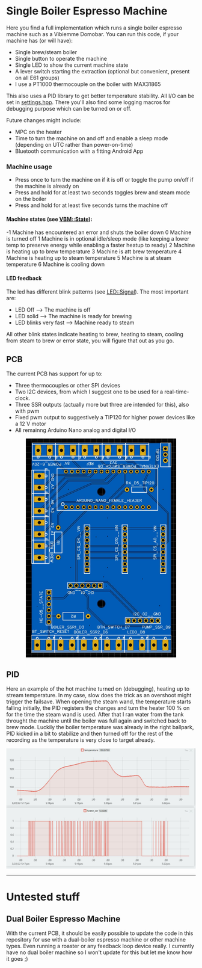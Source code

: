 # Single Boiler Espresso Machine

Here you find a full implementation which runs a single boiler espresso machine such as a Vibiemme Domobar. You can run this code, if your machine has (or will have):
- Single brew/steam boiler
- Single button to operate the machine
- Single LED to show the current machine state
- A lever switch starting the extraction (optional but convenient, present on all E61 groups)
- I use a PT1000 thermocouple on the boiler with MAX31865

This also uses a PID library to get better temperature stability. All I/O can be set in [settings.hpp](VBM/VBM/settings.hpp). There you'll also find some logging macros for debugging purpose which can be turned on or off.

Future changes might include:
+ MPC on the heater
+ Time to turn the machine on and off and enable a sleep mode (depending on UTC rather than power-on-time)
+ Bluetooth communication with a fitting Android App

### Machine usage
- Press once to turn the machine on if it is off or toggle the pump on/off if the machine is already on
- Press and hold for at least two seconds toggles brew and steam mode on the boiler
- Press and hold for at least five seconds turns the machine off

#### Machine states (see [VBM::State](VBM/VBM/vbm.hpp)):
-1 Machine has encountered an error and shuts the boiler down
0 Machine is turned off
1 Machine is in optional idle/sleep mode (like keeping a lower temp to preserve energy while enabling a faster heatup to ready)
2 Machine is heating up to brew temperature
3 Machine is att brew temperature
4 Machine is heating up to steam temperature
5 Machine is at steam temperature
6 Machine is cooling down

#### LED feedback
The led has different blink patterns (see [LED::Signal](VBM/VBM/led.hpp)). The most important are:
- LED Off --> The machine is off
- LED solid --> The machine is ready for brewing
- LED blinks very fast --> Machine ready to steam

All other blink states indicate heating to brew, heating to steam, cooling from steam to brew or error state, you will figure that out as you go.

## PCB
The current PCB has support for up to:
- Three thermocouples or other SPI devices
- Two I2C devices, from which I suggest one to be used for a real-time-clock.
- Three SSR outputs (actually more but three are intended for this), also with pwm
- Fixed pwm output to suggestively a TIP120 for higher power devices like a 12 V motor
- All remainng Arduino Nano analog and digital I/O
<p align="center">
<img src="PCB/2D.JPG" width="400">
</p>

## PID
Here an example of the hot machine turned on (debugging), heating up to stream temperature. In my case, slow does the trick as an overshoot might trigger the failsave. When opening the steam wand, the temperature starts falling initially, the PID registers the changes and turn the heater 100 % on for the time the steam wand is used. After that I ran water from the tank throught the machine until the boiler was full again and switched back to brew mode. Luckily the boiler temperature was already in the right ballpark, PID kicked in a bit to stabilize and then turned off for the rest of the recording as the temperature is very close to target already.
<p align="center">
<img src="Notes/PIDSettings_P0.08_I0.0001_D2.0_Window3000_veryClose.JPG" width="**">
</p>


-------------------------------------------------------------------------------------------------
# Untested stuff


## Dual Boiler Espresso Machine
With the current PCB, it should be easily possible to update the code in this repository for use with a dual-boiler espresso machine or other machine types. Even running a roaster or any feedback loop device really. I currently have no dual boiler machine so I won't update for this but let me know how it goes ;)
